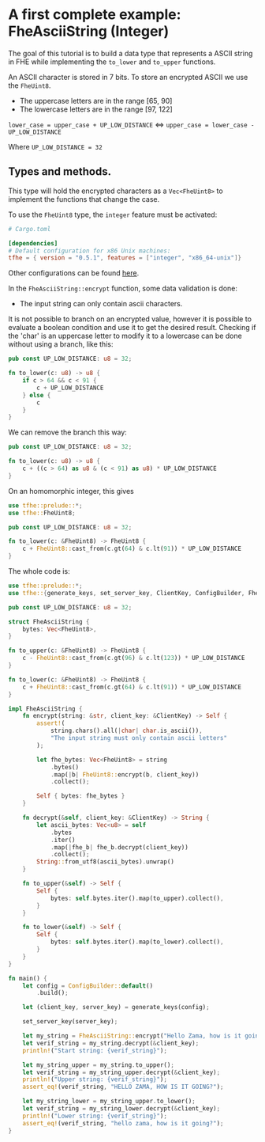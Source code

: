 # A first complete example: FheAsciiString (Integer)

The goal of this tutorial is to build a data type that represents a ASCII string in FHE while implementing the `to_lower` and `to_upper` functions.

An ASCII character is stored in 7 bits.
To store an encrypted ASCII we use the `FheUint8`.

* The uppercase letters are in the range \[65, 90]
* The lowercase letters are in the range \[97, 122]

`lower_case = upper_case + UP_LOW_DISTANCE` <=> `upper_case = lower_case - UP_LOW_DISTANCE`

Where `UP_LOW_DISTANCE = 32`


## Types and methods.

This type will hold the encrypted characters as a `Vec<FheUint8>` to implement the functions that change the case.

To use the `FheUint8` type, the `integer` feature must be activated:

```toml
# Cargo.toml

[dependencies]
# Default configuration for x86 Unix machines:
tfhe = { version = "0.5.1", features = ["integer", "x86_64-unix"]}
```

Other configurations can be found [here](../getting_started/installation.md).



In the `FheAsciiString::encrypt` function, some data validation is done:

* The input string can only contain ascii characters.

It is not possible to branch on an encrypted value, however it is possible to evaluate a boolean condition and use it to get the desired result.
Checking if the 'char' is an uppercase letter to modify it to a lowercase can be done without using a branch, like this:

```rust
pub const UP_LOW_DISTANCE: u8 = 32;

fn to_lower(c: u8) -> u8 {
    if c > 64 && c < 91 {
        c + UP_LOW_DISTANCE
    } else {
        c
    }
}
```

We can remove the branch this way:

```rust
pub const UP_LOW_DISTANCE: u8 = 32;

fn to_lower(c: u8) -> u8 {
    c + ((c > 64) as u8 & (c < 91) as u8) * UP_LOW_DISTANCE
}
```

On an homomorphic integer, this gives

```rust
use tfhe::prelude::*;
use tfhe::FheUint8;

pub const UP_LOW_DISTANCE: u8 = 32;

fn to_lower(c: &FheUint8) -> FheUint8 {
    c + FheUint8::cast_from(c.gt(64) & c.lt(91)) * UP_LOW_DISTANCE
}
```

The whole code is:

```rust
use tfhe::prelude::*;
use tfhe::{generate_keys, set_server_key, ClientKey, ConfigBuilder, FheUint8};

pub const UP_LOW_DISTANCE: u8 = 32;

struct FheAsciiString {
    bytes: Vec<FheUint8>,
}

fn to_upper(c: &FheUint8) -> FheUint8 {
    c - FheUint8::cast_from(c.gt(96) & c.lt(123)) * UP_LOW_DISTANCE
}

fn to_lower(c: &FheUint8) -> FheUint8 {
    c + FheUint8::cast_from(c.gt(64) & c.lt(91)) * UP_LOW_DISTANCE
}

impl FheAsciiString {
    fn encrypt(string: &str, client_key: &ClientKey) -> Self {
        assert!(
            string.chars().all(|char| char.is_ascii()),
            "The input string must only contain ascii letters"
        );

        let fhe_bytes: Vec<FheUint8> = string
            .bytes()
            .map(|b| FheUint8::encrypt(b, client_key))
            .collect();

        Self { bytes: fhe_bytes }
    }

    fn decrypt(&self, client_key: &ClientKey) -> String {
        let ascii_bytes: Vec<u8> = self
            .bytes
            .iter()
            .map(|fhe_b| fhe_b.decrypt(client_key))
            .collect();
        String::from_utf8(ascii_bytes).unwrap()
    }

    fn to_upper(&self) -> Self {
        Self {
            bytes: self.bytes.iter().map(to_upper).collect(),
        }
    }

    fn to_lower(&self) -> Self {
        Self {
            bytes: self.bytes.iter().map(to_lower).collect(),
        }
    }
}

fn main() {
    let config = ConfigBuilder::default()
        .build();

    let (client_key, server_key) = generate_keys(config);

    set_server_key(server_key);

    let my_string = FheAsciiString::encrypt("Hello Zama, how is it going?", &client_key);
    let verif_string = my_string.decrypt(&client_key);
    println!("Start string: {verif_string}");

    let my_string_upper = my_string.to_upper();
    let verif_string = my_string_upper.decrypt(&client_key);
    println!("Upper string: {verif_string}");
    assert_eq!(verif_string, "HELLO ZAMA, HOW IS IT GOING?");

    let my_string_lower = my_string_upper.to_lower();
    let verif_string = my_string_lower.decrypt(&client_key);
    println!("Lower string: {verif_string}");
    assert_eq!(verif_string, "hello zama, how is it going?");
}
```
